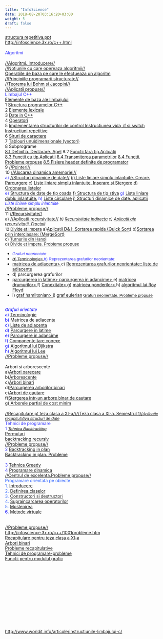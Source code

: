 ```yaml
---
title: "InfoScience"
date: 2018-08-20T03:16:20+03:00
weight: 5
draft: false
---
```


<html>
  <body>
    <div class="wiki" id="content_view" style="display: block;">
<a href="/files/structura%20repetitiva.ppt">structura repetitiva.ppt</a><br />
<a class="wiki_link_ext" href="http://infoscience.3x.ro/c++.html" rel="nofollow" target="_blank">http://infoscience.3x.ro/c++.html</a><br />
<br />
<span style="color: #3333ff;">Algoritmi</span><br />
<br />
<a class="wiki_link_ext" href="http://infoscience.3x.ro/c++/alg_introducere.html" rel="nofollow">//Algoritmi. Introducere//</a><br />
<a class="wiki_link_ext" href="http://infoscience.3x.ro/c++/lab2stucturi%20de%20control.htm" rel="nofollow">//Notiunile cu care opereaza algoritmii//</a><br />
<a class="wiki_link" href="http://limbajul-c.wikispaces.com/Operatiile%20de%20baza%20pe%20care%20le%20efectueaza%20un%20algoritm">Operatiile de baza pe care le efectueaza un algoritm </a><br />
<a class="wiki_link_ext" href="http://infoscience.3x.ro/c++/lab2stucturi%20de%20control.htm" rel="nofollow">//Principiile programarii structurate//</a><br />
<a class="wiki_link_ext" href="http://infoscience.3x.ro/c++/alg_teor.html" rel="nofollow">//Teorema lui Bohm si Jacopini//</a><br />
<a class="wiki_link_ext" href="http://infoscience.3x.ro/c++/alg_aplicatii.htm" rel="nofollow">//Aplicatii propuse//</a><br />
<span style="color: #3333ff;">Limbajul C++</span><br />
<a class="wiki_link_ext" href="http://infoscience.3x.ro/c++/lectii/elemente%20de%20baza%20ale%20limbajului.html" rel="nofollow">Elemente de baza ale limbajului</a><br />
1 <a class="wiki_link_ext" href="http://infoscience.3x.ro/c++/lectii/elemente%20de%20baza%20ale%20limbajului.html" rel="nofollow">Structura programelor C++</a><br />
2 <a class="wiki_link_ext" href="http://infoscience.3x.ro/c++/lectii/vocabularul%20limbajului.html" rel="nofollow">Elemente lexicale</a><br />
3 <a class="wiki_link_ext" href="http://infoscience.3x.ro/c++/lectii/DateinC++.html" rel="nofollow">Date in C++</a><br />
4 <a class="wiki_link_ext" href="http://infoscience.3x.ro/c++/lectii/Operatori.html" rel="nofollow">Operatori</a><br />
5 <a class="wiki_link_ext" href="http://infoscience.3x.ro/c++/struct/instruct.htm" rel="nofollow">Implementarea structurilor de control Instructiunea vida, if si switch</a> <a class="wiki_link_ext" href="http://infoscience.3x.ro/c++/for_while_dowhile.htm" rel="nofollow">Instructiuni repetitive</a><br />
6 <a class="wiki_link_ext" href="http://infoscience.3x.ro/c++/siruridecaractere.htm" rel="nofollow">Siruri de caractere</a><br />
7 <a class="wiki_link_ext" href="http://infoscience.3x.ro/c++/vectori.htm" rel="nofollow">Tablouri unuidimensionale (vectori)</a><br />
8 Subprograme<br />
<a class="wiki_link_ext" href="http://infoscience.3x.ro/c++/subprograme.htm" rel="nofollow">8.1 Definitia. Declarare. Apel</a> 8.2 <a class="wiki_link_ext" href="http://infoscience.3x.ro/c++/functii_void.htm" rel="nofollow">Functii fara tip.Aplicatii</a><br />
<a class="wiki_link_ext" href="http://infoscience.3x.ro/c++/Functii_cu_tip.htm" rel="nofollow">8.3 Functii cu tip.Aplicatii</a> <a class="wiki_link_ext" href="http://infoscience.3x.ro/c++/transmparam.htm" rel="nofollow">8.4 Transmiterea parametrilor</a> <a class="wiki_link_ext" href="http://infoscience.3x.ro/c++/aplicatii_functii.htm" rel="nofollow">8.4 Functii. Probleme propuse</a> <a class="wiki_link_ext" href="http://infoscience.3x.ro/c++/header.htm" rel="nofollow">8.5 Fisiere header definite de programator</a><br />
9 <a class="wiki_link_ext" href="http://infoscience.3x.ro/c++/pointeri.html" rel="nofollow">//Pointeri//</a><br />
10 <a class="wiki_link_ext" href="http://infoscience.3x.ro/c++/alocare_din.html" rel="nofollow">//Alocarea dinamica amemoriei//</a><br />
<span style="color: #3333ff;"> a) <a class="wiki_link_ext" href="http://infoscience.3x.ro/c++/liste.html" rel="nofollow">//Structuri dinamice de date//</a> </span> <a class="wiki_link_ext" href="http://infoscience.3x.ro/c++/llsi_cre_ad_lis.htm" rel="nofollow"> b) Liste liniare simplu inlantuite. Creare. Parcurgere</a> c) <a class="wiki_link_ext" href="http://infoscience.3x.ro/c++/liste_inser_si_sterere.htm" rel="nofollow">Liste liniare simplu inlantuite. Inserare si Stergere</a> <a class="wiki_link_ext" href="http://infoscience.3x.ro/c++/Ordonarea_unei_liste.htm" rel="nofollow">d) Ordonarea listelor</a><br />
<span style="color: #3333ff;"> e) <a class="wiki_link_ext" href="http://infoscience.3x.ro/c++/coada.htm" rel="nofollow">Structura de date de tip coada</a> <a class="wiki_link_ext" href="http://infoscience.3x.ro/c++/Stiva.htm" rel="nofollow"> f) Structura de tip stiva</a> g) <a class="wiki_link_ext" href="http://infoscience.3x.ro/c++/Liste_duble.htm" rel="nofollow">Liste liniare dublu inlantuite.</a> h) <a class="wiki_link_ext" href="http://infoscience.3x.ro/c++/liste_circulare.htm" rel="nofollow">Liste circulare</a> </span> <a class="wiki_link_ext" href="http://infoscience.3x.ro/c++/Structuri%20dinamice%20de%20date.htm" rel="nofollow">i) Structuri dinamice de date. aplicatii</a><br />
<em><span style="color: #3333ff; font-family: Arial;">Liste liniare simplu inlantuite</span></em><br />
<a class="wiki_link_ext" href="http://infoscience.3x.ro/c++/aplic_llsi.htm" rel="nofollow">//Probleme propuse//</a><br />
11 <a class="wiki_link_ext" href="http://infoscience.3x.ro/c++/recursivitate.htm" rel="nofollow">//Recursivitate//</a><br />
a) <a class="wiki_link_ext" href="http://infoscience.3x.ro/c++/aplicatii_recursivitate.HTM" rel="nofollow">//Aplicatii recursivitate//</a> <em><span style="font-size: 13.3333px;"> b) <a class="wiki_link_ext" href="http://infoscience.3x.ro/c++/Recursivitate_%20indirecta.htm" rel="nofollow">Recursivitate indirecta</a> c) <a class="wiki_link_ext" href="http://infoscience.3x.ro/c++/exfractali.htm" rel="nofollow">Aplicatii ale recursivitatii. Fractali</a></span></em><br />
<span style="font-size: 13.3333px;"> 12 <a class="wiki_link_ext" href="http://infoscience.3x.ro/c++/Divide_et_%20Impera.htm" rel="nofollow">Divide et Impera</a></span> a)<a class="wiki_link_ext" href="http://infoscience.3x.ro/c++/Sortarea_rapid%C4%83.htm" rel="nofollow">Aplicatii D&amp; I: Sortarea rapida (Quick Sort)</a> b)<a class="wiki_link_ext" href="http://infoscience.3x.ro/c++/sortare_%20prin_%20interclasare.htm" rel="nofollow">Sortarea prin interclasare: (MergeSort)</a><br />
<span style="font-size: 13.3333px;"> c) <a class="wiki_link_ext" href="http://infoscience.3x.ro/c++/Turnurile_%20din_%20Hanoi.htm" rel="nofollow">Turnurile din Hanoi </a></span><br />
<span style="font-size: 13.3333px;"> d)<a class="wiki_link_ext" href="http://infoscience.3x.ro/c++/aplicatii_divide_%20et_%20impera.HTM" rel="nofollow"> Divide et Impera. Probleme propuse</a> </span><br />
<ul class="quotelist"><li><em><span style="color: #3333ff; font-family: Helvetica; font-size: 13.3333px;"> Grafuri neorientate</span></em></li><li><em><a class="wiki_link_ext" href="http://infoscience.3x.ro/c++/Grafuri%20neorientate.htm" rel="nofollow"> a</a></em><span style="color: #3333ff; font-family: Helvetica; font-size: 13.3333px;"><a class="wiki_link_ext" href="http://infoscience.3x.ro/c++/Grafuri%20neorientate.htm" rel="nofollow">) Terminologie&gt; </a> b) Reprezentarea grafurilor neorientate:</span></li><li><a class="wiki_link_ext" href="http://infoscience.3x.ro/c++/REPREZ_GF_MAT.htm" rel="nofollow">matricea de adiacenta&gt; </a> c) <a class="wiki_link_ext" href="http://infoscience.3x.ro/c++/grafuri_liste_de_vecini.htm" rel="nofollow">Reprezentarea grafurilor neorientate:: liste de adiacente</a></li><li>d) parcurgerea grafurilor</li><li><a class="wiki_link_ext" href="http://infoscience.3x.ro/c++/Parcurgerea_grafuri_latime.htm" rel="nofollow">parcurgerea in latime&gt; </a> <a class="wiki_link_ext" href="http://infoscience.3x.ro/c++/Parcurgerea_grafuri_adancime.htm" rel="nofollow"> parcurgerea in adancime&gt; </a> e) <a class="wiki_link_ext" href="http://infoscience.3x.ro/c++/Matricea_drumurilor.htm" rel="nofollow">matricea drumurilor&gt; </a> f) <a class="wiki_link_ext" href="http://infoscience.3x.ro/c++/componente_conexe.htm" rel="nofollow">Conexitate&gt; </a> g) <a class="wiki_link_ext" href="http://infoscience.3x.ro/c++/matricea_ponderilor.htm" rel="nofollow">matricea ponderilor&gt; </a> h) <a class="wiki_link_ext" href="http://infoscience.3x.ro/c++/roy_floyd.htm" rel="nofollow">algoritmul lui Roy Floyd</a></li><li>i) <a class="wiki_link_ext" href="http://infoscience.3x.ro/c++/Graf_hamiltonian.htm" rel="nofollow">graf hamiltonian&gt; </a> j) <a class="wiki_link_ext" href="http://infoscience.3x.ro/c++/Grafuri_euleriene.htm" rel="nofollow">graf eulerian</a><span style="color: #3333ff; font-family: Helvetica; font-size: 13.3333px;"> <a class="wiki_link_ext" href="http://infoscience.3x.ro/c++/aplicatii_gf_neorientate.htm" rel="nofollow"> Grafuri neorientate. Probleme propuse</a></span></li></ul><br />
<em><span style="color: #0000ff; font-size: 13.3333px;">Grafuri orientate</span></em><br />
<span style="color: #0000ff;"> a) <a class="wiki_link_ext" href="http://infoscience.3x.ro/c++/terminologiegrafuri_o.htm" rel="nofollow">Terminologie</a></span><br />
<span style="color: #0000ff;"> b) <a class="wiki_link_ext" href="http://infoscience.3x.ro/c++/REPREZ_GF_orientat_MAT.htm" rel="nofollow">Matricea de adiacenta </a></span><br />
<span style="color: #0000ff;"> c) <a class="wiki_link_ext" href="http://infoscience.3x.ro/c++/grafuri_orientate_liste_de_vecini.htm" rel="nofollow">Liste de adiacenta </a></span><br />
<span style="color: #0000ff;"> d) <a class="wiki_link_ext" href="http://infoscience.3x.ro/c++/Parcurgerea_grafuri_o_latime.htm" rel="nofollow">Parcurgere in latime </a></span><br />
<span style="color: #0000ff;"> e) <a class="wiki_link_ext" href="http://infoscience.3x.ro/c++/Parcurgerea_grafuri_o_adancime.htm" rel="nofollow">Parcurgere in adancime </a></span><br />
<span style="color: #0000ff;"> f) <a class="wiki_link_ext" href="http://infoscience.3x.ro/c++/componente_tare_conexe.htm" rel="nofollow">Componente tare conexe </a></span><br />
<span style="color: #0000ff;"> g) <a class="wiki_link_ext" href="http://infoscience.3x.ro/c++/Algoritmul_lui_Djikstra.htm" rel="nofollow">Algoritmul lui Djikstra</a></span><br />
<span style="color: #0000ff;"> h) <a class="wiki_link_ext" href="http://infoscience.3x.ro/c++/Algoritmul_lui_Lee.htm" rel="nofollow">Algoritmul lui Lee</a></span><br />
<a class="wiki_link_ext" href="http://infoscience.3x.ro/c++/aplicatii_Grafuri_orientate.htm" rel="nofollow">//Probleme propuse//</a><br />
<br />
Arbori si arborescente<br />
a)<a class="wiki_link_ext" href="http://infoscience.3x.ro/c++/arbori.htm" rel="nofollow">Arbori oarecare</a><br />
b)<a class="wiki_link_ext" href="http://infoscience.3x.ro/c++/arborescente.htm" rel="nofollow">Arborescente</a><br />
c)<a class="wiki_link_ext" href="http://infoscience.3x.ro/c++/arbori_binari.htm" rel="nofollow">Arbori binari</a><br />
d)<a class="wiki_link_ext" href="http://infoscience.3x.ro/c++/Parcurgerea_%20arborilor_%20binari.htm" rel="nofollow">Parcurgerea arborilor binari</a><br />
e)<a class="wiki_link_ext" href="http://infoscience.3x.ro/c++/arbori_de_cautare.htm" rel="nofollow">Arbori de cautare</a><br />
f)<a class="wiki_link_ext" href="http://infoscience.3x.ro/c++/stergere_abc.htm" rel="nofollow">Stergerea intr-un arbore binar de cautare</a><br />
g<a class="wiki_link_ext" href="http://infoscience.3x.ro/c++/prim.htm" rel="nofollow">) Arborele partial de cost minim</a><br />
<br />
<a class="wiki_link_ext" href="http://infoscience.3x.ro/c++/RecapitularetezaXI.htm" rel="nofollow">//Recapitulare pt teza clasa a XI-a//</a><a class="wiki_link_ext" href="http://infoscience.3x.ro/c++/teza_clasa_a_xi.htm" rel="nofollow">//Teza clasa a XI-a. Semestrul 1//</a><em><span style="color: #3333ff; font-family: Helvetica; font-size: 13.3333px;"><a class="wiki_link_ext" href="http://infoscience.3x.ro/c++/aplicatie_recapitulativaXIsem1.htm" rel="nofollow">Aplicatie recapitulativa structuri de date</a></span></em><br />
<span style="color: #3333ff;">Tehnici de programare</span><br />
<span style="color: #3333ff;"> 1 </span><em><span style="color: #3333ff; font-family: Arial; font-size: 13.3333px;"><a class="wiki_link_ext" href="http://infoscience.3x.ro/c++/tehnica_%20backtracking.htm" rel="nofollow">Tehnica Backtracking</a></span></em><br />
<a class="wiki_link_ext" href="http://infoscience.3x.ro/c++/back_permutari.htm" rel="nofollow">Permutari</a><br />
<a class="wiki_link_ext" href="http://infoscience.3x.ro/c++/backtracking_recursiv.htm" rel="nofollow">backtracking recursiv</a><br />
<a class="wiki_link_ext" href="http://infoscience.3x.ro/c++/pbbacktracking.html" rel="nofollow">//Probleme propuse//</a><br />
<span style="color: #3333ff;"> 2</span> <a class="wiki_link_ext" href="http://infoscience.3x.ro/c++/Backtracking_%20in_%20plan.htm" rel="nofollow">Backtracking in plan </a><br />
<a class="wiki_link_ext" href="http://infoscience.3x.ro/c++/Pb_BACK_plan.htm" rel="nofollow"> Backtracking in plan. Probleme </a><br />
<br />
<span style="color: #3333ff;">3</span> <a class="wiki_link_ext" href="http://infoscience.3x.ro/c++/greedyth2.htm" rel="nofollow">Tehnica Greedy</a><br />
<span style="color: #3333ff;">4</span> <a class="wiki_link_ext" href="http://infoscience.3x.ro/c++/Programarea_dinamic%C4%83.htm" rel="nofollow">Programare dinamica</a><br />
<a class="wiki_link_ext" href="http://infoscience.3x.ro/c++/excelenta.htm" rel="nofollow">//Centrul de excelenta.Probleme propuse//</a><br />
<span style="color: #3366ff;">Programare orientata pe obiecte</span><br />
<span style="color: #3366ff;"> 1. <a class="wiki_link_ext" href="http://infoscience.3x.ro/c++/SursePoo/introducere.html" rel="nofollow">Introducere</a></span><br />
<span style="color: #3366ff;"> 2. <a class="wiki_link_ext" href="http://infoscience.3x.ro/c++/SursePoo/definitia%20clasei.html" rel="nofollow">Definirea claselor</a></span><br />
<span style="color: #3366ff;"> 3. <a class="wiki_link_ext" href="http://infoscience.3x.ro/c++/SursePoo/constructori.html" rel="nofollow">Constructori si destructori</a></span><br />
<span style="color: #3366ff;"> 4. <a class="wiki_link_ext" href="http://infoscience.3x.ro/c++/SursePoo/supraincarcarea_op.html" rel="nofollow">Supraincarcarea operatorilor</a></span><br />
<span style="color: #3366ff;"> 5. </span><span style="color: #0000ff;"><a class="wiki_link_ext" href="http://infoscience.3x.ro/c++/SursePoo/Lectia18.htm" rel="nofollow">Mostenirea</a></span><br />
<span style="color: #0000ff;"> 6. <a class="wiki_link_ext" href="http://infoscience.3x.ro/c++/metode_virtuale2.htm" rel="nofollow">Metode virtuale</a></span><br />
<br />
<br />
<a class="wiki_link_ext" href="http://infoscience.3x.ro/c++/1001probleme.htm" rel="nofollow">//Probleme propuse//</a><br />
<a class="wiki_link_ext" href="http://infoscience.3x.ro/c++/1001probleme.htm" rel="nofollow" target="_blank">http://infoscience.3x.ro/c++/1001probleme.htm</a><br />
<a class="wiki_link_ext" href="http://infoscience.3x.ro/c++/recptezasemIIclasaXI.htm" rel="nofollow">Recapitulare pentru teza clasa a XI-a</a><br />
<a class="wiki_link_ext" href="http://infoscience.3x.ro/c++/arboribinari.htm" rel="nofollow">Arbori binari</a><br />
<a class="wiki_link_ext" href="http://infoscience.3x.ro/c++/probleme_rec.htm" rel="nofollow">Probleme recapitulative</a><br />
<a class="wiki_link_ext" href="http://infoscience.3x.ro/c++/rec_tehnici_cls10.htm" rel="nofollow">Tehnici de programare-probleme</a><br />
<a class="wiki_link_ext" href="http://infoscience.3x.ro/c++/Grafica%20Pascal%20si%20C.htm" rel="nofollow">Functii pentru modulul grafic</a><br />
<br />
<br />
<br />
<br />
<br />
<br />
<br />
<br />
<br />
<br />
<br />
<br />
<br />
<a class="wiki_link_ext" href="http://www.worldit.info/articole/instructiunile-limbajului-c/" rel="nofollow">http://www.worldit.info/articole/instructiunile-limbajului-c/</a>
    </div>
  </body>
</html>